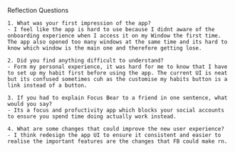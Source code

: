 Reflection Questions

    1. What was your first impression of the app?
    - I feel like the app is hard to use because I didnt aware of the onboarding experience when I access it on my Window the first time. The app also opened too many windows at the same time and its hard to know which window is the main one and therefore getting lose.

    2. Did you find anything difficult to understand?
    - Form my personal experience, it was hard for me to know that I have to set up my habit first before using the app. The current UI is neat but its confused sometimes cuh as the customise my habits button is a link instead of a button.

    3. If you had to explain Focus Bear to a friend in one sentence, what would you say?
    - Its a focus and profuctivity app which blocks your social accounts to ensure you spend time doing actually work instead.

    4. What are some changes that could improve the new user experience?
    - I think redesign the app UI to ensure it consistent and easier to realise the important features are the changes that FB could make rn.
